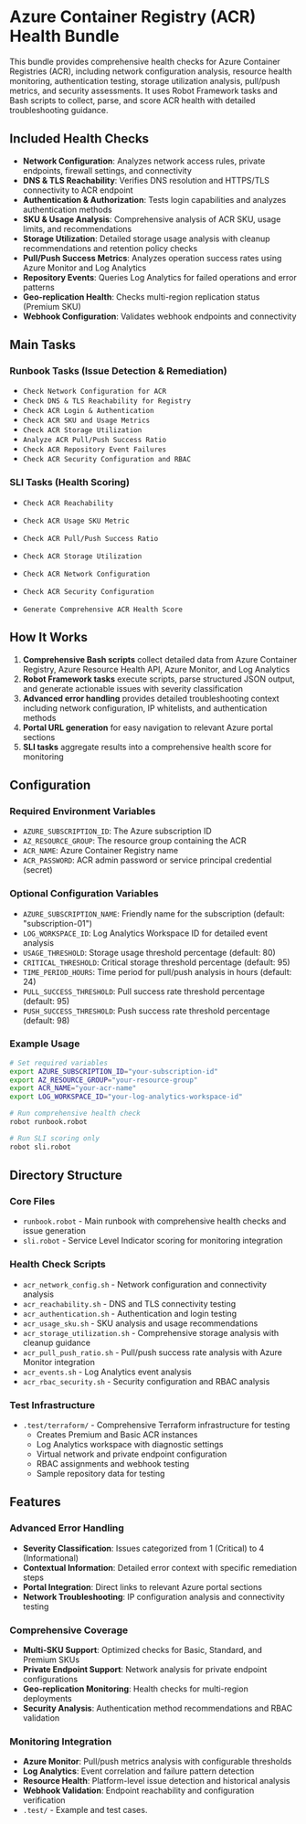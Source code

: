 # Azure Container Registry (ACR) Health Bundle

This bundle provides comprehensive health checks for Azure Container Registries (ACR), including network configuration analysis, resource health monitoring, authentication testing, storage utilization analysis, pull/push metrics, and security assessments. It uses Robot Framework tasks and Bash scripts to collect, parse, and score ACR health with detailed troubleshooting guidance.

## Included Health Checks


- **Network Configuration**: Analyzes network access rules, private endpoints, firewall settings, and connectivity
- **DNS & TLS Reachability**: Verifies DNS resolution and HTTPS/TLS connectivity to ACR endpoint
- **Authentication & Authorization**: Tests login capabilities and analyzes authentication methods
- **SKU & Usage Analysis**: Comprehensive analysis of ACR SKU, usage limits, and recommendations
- **Storage Utilization**: Detailed storage usage analysis with cleanup recommendations and retention policy checks
- **Pull/Push Success Metrics**: Analyzes operation success rates using Azure Monitor and Log Analytics
- **Repository Events**: Queries Log Analytics for failed operations and error patterns
- **Geo-replication Health**: Checks multi-region replication status (Premium SKU)
- **Webhook Configuration**: Validates webhook endpoints and connectivity

## Main Tasks

### Runbook Tasks (Issue Detection & Remediation)

- `Check Network Configuration for ACR`
- `Check DNS & TLS Reachability for Registry`
- `Check ACR Login & Authentication`
- `Check ACR SKU and Usage Metrics`
- `Check ACR Storage Utilization`
- `Analyze ACR Pull/Push Success Ratio`
- `Check ACR Repository Event Failures`
- `Check ACR Security Configuration and RBAC`

### SLI Tasks (Health Scoring)
- `Check ACR Reachability`
- `Check ACR Usage SKU Metric`
- `Check ACR Pull/Push Success Ratio`
- `Check ACR Storage Utilization`
- `Check ACR Network Configuration`

- `Check ACR Security Configuration`
- `Generate Comprehensive ACR Health Score`

## How It Works

1. **Comprehensive Bash scripts** collect detailed data from Azure Container Registry, Azure Resource Health API, Azure Monitor, and Log Analytics
2. **Robot Framework tasks** execute scripts, parse structured JSON output, and generate actionable issues with severity classification
3. **Advanced error handling** provides detailed troubleshooting context including network configuration, IP whitelists, and authentication methods
4. **Portal URL generation** for easy navigation to relevant Azure portal sections
5. **SLI tasks** aggregate results into a comprehensive health score for monitoring

## Configuration

### Required Environment Variables

- `AZURE_SUBSCRIPTION_ID`: The Azure subscription ID
- `AZ_RESOURCE_GROUP`: The resource group containing the ACR
- `ACR_NAME`: Azure Container Registry name
- `ACR_PASSWORD`: ACR admin password or service principal credential (secret)

### Optional Configuration Variables

- `AZURE_SUBSCRIPTION_NAME`: Friendly name for the subscription (default: "subscription-01")
- `LOG_WORKSPACE_ID`: Log Analytics Workspace ID for detailed event analysis
- `USAGE_THRESHOLD`: Storage usage threshold percentage (default: 80)
- `CRITICAL_THRESHOLD`: Critical storage threshold percentage (default: 95)
- `TIME_PERIOD_HOURS`: Time period for pull/push analysis in hours (default: 24)
- `PULL_SUCCESS_THRESHOLD`: Pull success rate threshold percentage (default: 95)
- `PUSH_SUCCESS_THRESHOLD`: Push success rate threshold percentage (default: 98)

### Example Usage

```bash
# Set required variables
export AZURE_SUBSCRIPTION_ID="your-subscription-id"
export AZ_RESOURCE_GROUP="your-resource-group"
export ACR_NAME="your-acr-name"
export LOG_WORKSPACE_ID="your-log-analytics-workspace-id"

# Run comprehensive health check
robot runbook.robot

# Run SLI scoring only
robot sli.robot
```

## Directory Structure

### Core Files
- `runbook.robot` - Main runbook with comprehensive health checks and issue generation
- `sli.robot` - Service Level Indicator scoring for monitoring integration

### Health Check Scripts

- `acr_network_config.sh` - Network configuration and connectivity analysis
- `acr_reachability.sh` - DNS and TLS connectivity testing
- `acr_authentication.sh` - Authentication and login testing
- `acr_usage_sku.sh` - SKU analysis and usage recommendations
- `acr_storage_utilization.sh` - Comprehensive storage analysis with cleanup guidance
- `acr_pull_push_ratio.sh` - Pull/push success rate analysis with Azure Monitor integration
- `acr_events.sh` - Log Analytics event analysis
- `acr_rbac_security.sh` - Security configuration and RBAC analysis

### Test Infrastructure
- `.test/terraform/` - Comprehensive Terraform infrastructure for testing
  - Creates Premium and Basic ACR instances
  - Log Analytics workspace with diagnostic settings
  - Virtual network and private endpoint configuration
  - RBAC assignments and webhook testing
  - Sample repository data for testing

## Features

### Advanced Error Handling
- **Severity Classification**: Issues categorized from 1 (Critical) to 4 (Informational)
- **Contextual Information**: Detailed error context with specific remediation steps
- **Portal Integration**: Direct links to relevant Azure portal sections
- **Network Troubleshooting**: IP configuration analysis and connectivity testing

### Comprehensive Coverage
- **Multi-SKU Support**: Optimized checks for Basic, Standard, and Premium SKUs
- **Private Endpoint Support**: Network analysis for private endpoint configurations
- **Geo-replication Monitoring**: Health checks for multi-region deployments
- **Security Analysis**: Authentication method recommendations and RBAC validation

### Monitoring Integration
- **Azure Monitor**: Pull/push metrics analysis with configurable thresholds
- **Log Analytics**: Event correlation and failure pattern detection
- **Resource Health**: Platform-level issue detection and historical analysis
- **Webhook Validation**: Endpoint reachability and configuration verification
- `.test/` - Example and test cases. 
